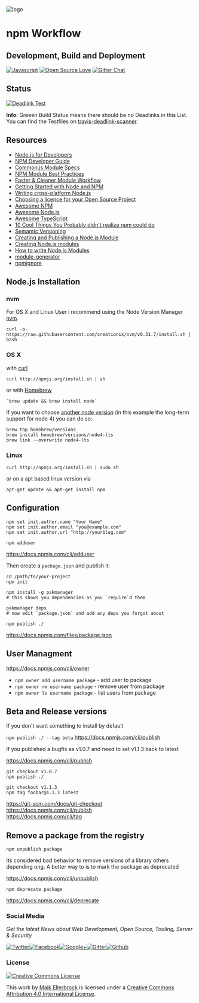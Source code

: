 ![logo](https://github.frapsoft.com/top/npm-logo.png)

# npm Workflow
## Development, Build and Deployment

[![Javascript](https://badges.frapsoft.com/javascript/code/javascript.svg?v=101)](https://github.com/ellerbrock/javascript-badges/) [![Open Source Love](https://badges.frapsoft.com/os/v1/open-source.svg?v=102)](https://github.com/ellerbrock/open-source-badge/) [![Gitter Chat](https://badges.gitter.im/frapsoft/frapsoft.svg)](https://gitter.im/frapsoft/frapsoft/)


## Status

[![Deadlink Test](https://travis-ci.org/ellerbrock/publishing-npm-packages.svg?branch=master)](https://travis-ci.org/ellerbrock/publishing-npm-packages) 

**Info:** Greeen Build Status means there should be no Deadlinks in this List.<br>
You can find the Testfiles on [travis-deadlink-scanner](https://github.com/ellerbrock/travis-deadlink-scanner).


## Resources

-   [Node.js for Developers](https://github.com/ellerbrock/node.js-for-developers)
-   [NPM Developer Guide](https://docs.npmjs.com/misc/developers)
-   [Common.js Module Specs](http://www.commonjs.org/specs/modules/1.0/)
-   [NPM Module Best Practices](https://github.com/mattdesl/module-best-practices)
-   [Faster & Cleaner Module Workflow](https://mattdesl.svbtle.com/faster-and-cleaner-modules)
-   [Getting Started with Node and NPM](https://github.com/Microsoft/nodejs-guidelines/blob/master/getting-started.md)
-   [Writing cross-platform Node.js](http://shapeshed.com/writing-cross-platform-node/)
-   [Choosing a licence for your Open Source Project](https://github.com/ellerbrock/tutorial-choosing-open-source-licence)
-   [Awesome NPM](https://github.com/sindresorhus/awesome-npm)
-   [Awesome Node.js](https://github.com/sindresorhus/awesome-nodejs)
-   [Awesome TypeScript](https://github.com/ellerbrock/awesome-typescript)
-   [10 Cool Things You Probably didn't realize npm could do](http://blog.izs.me/post/1675072029/10-cool-things-you-probably-didnt-realize-npm-could-do)
-   [Semantic Versioning](http://semver.org/)
-   [Creating and Publishing a Node.js Module](https://quickleft.com/blog/creating-and-publishing-a-node-js-module/)
-   [Creating Node.js modules](https://docs.npmjs.com/getting-started/creating-node-modules)
-   [How to write Node.js Modules](http://www.hacksparrow.com/how-to-write-node-js-modules.html)
-   [module-generator](https://github.com/hughsk/module-generator)
-   [npmignore](https://www.npmjs.com/package/npmignore)

## Node.js Installation

### nvm

For OS X and Linux User i recommend using the Node Version Manager [nvm](https://github.com/creationix/nvm).

`curl -o- https://raw.githubusercontent.com/creationix/nvm/v0.31.7/install.sh | bash`  

### OS X

with [curl](https://curl.haxx.se/)

    curl http://npmjs.org/install.sh | sh

or with [Homebrew](http://brew.sh/)

    `brew update && brew install node`

If you want to choose [another node version](https://github.com/Homebrew/homebrew-versions) (in this example the long-term support for node 4) you can do so:

    brew tap homebrew/versions
    brew install homebrew/versions/node4-lts
    brew link --overwrite node4-lts

### Linux

    curl http://npmjs.org/install.sh | sudo sh

or on a apt based linux version via

    apt-get update && apt-get install npm

## Configuration

    npm set init.author.name "Your Name"
    npm set init.author.email "you@example.com"
    npm set init.author.url "http://yourblog.com"

    npm adduser

<https://docs.npmjs.com/cli/adduser>

Then create a `package.json` and publish it:

    cd /path/to/your-project
    npm init

    npm install -g pakmanager
    # this shows you dependencies as you `require`d them

    pakmanager deps
    # now edit `package.json` and add any deps you forgot about

    npm publish ./

<https://docs.npmjs.com/files/package.json>

## User Managment

<https://docs.npmjs.com/cli/owner>

-   `npm owner add username package` - add user to package  
-   `npm owner rm username package` - remove user from package
-   `npm owner ls username package` - list users from package

## Beta and Release versions

If you don't want something to install by default

`npm publish ./ --tag beta` <https://docs.npmjs.com/cli/publish>

If you published a bugfix as v1.0.7 and need to set v1.1.3 back to latest

<https://docs.npmjs.com/cli/publish>

    git checkout v1.0.7
    npm publish ./

    git checkout v1.1.3
    npm tag foobar@1.1.3 latest

<https://git-scm.com/docs/git-checkout><br>
<https://docs.npmjs.com/cli/publish><br>
<https://docs.npmjs.com/cli/tag>

## Remove a package from the registry

`npm unpublish package`

Its considered bad behavior to remove versions of a library others depending ong. A better way to is to mark the package as deprecated

<https://docs.npmjs.com/cli/unpublish>

`npm deprecate package`

<https://docs.npmjs.com/cli/deprecate>


### Social Media

*Get the latest News about Web Development, Open Source, Tooling, Server & Security*

[![Twitter](https://github.frapsoft.com/social/twitter.png)](https://twitter.com/frapsoft/)[![Facebook](https://github.frapsoft.com/social/facebook.png)](https://www.facebook.com/frapsoft/)[![Google+](https://github.frapsoft.com/social/google-plus.png)](https://plus.google.com/116540931335841862774)[![Gitter](https://github.frapsoft.com/social/gitter.png)](https://gitter.im/frapsoft/frapsoft/)[![Github](https://github.frapsoft.com/social/github.png)](https://github.com/ellerbrock/)


### License 

<a rel="license" href="http://creativecommons.org/licenses/by/4.0/"><img alt="Creative Commons License" style="border-width:0" src="https://i.creativecommons.org/l/by/4.0/88x31.png" /></a><br />

This work by <a xmlns:cc="http://creativecommons.org/ns#" href="https://github.com/ellerbrock/" property="cc:attributionName" rel="cc:attributionURL">Maik Ellerbrock</a> is licensed under a <a rel="license" href="http://creativecommons.org/licenses/by/4.0/">Creative Commons Attribution 4.0 International License</a>.
